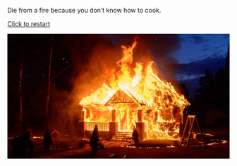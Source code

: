 Die from a fire because you don’t know how to cook.

[Click to restart](../../run.md)

![fire](../../images/house-fire.jpg)
